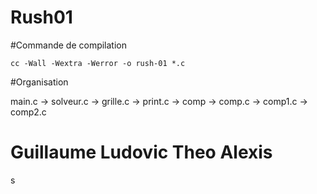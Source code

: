 # Rush01

#Commande de compilation

	cc -Wall -Wextra -Werror -o rush-01 *.c

#Organisation

main.c
-> solveur.c
-> grille.c
-> print.c
-> comp
	-> comp.c
	-> comp1.c
	-> comp2.c


# Guillaume Ludovic Theo  Alexis

s
